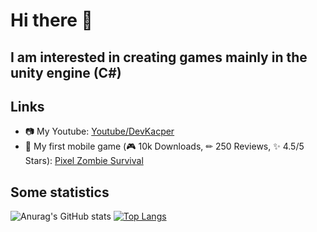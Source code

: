 # Hi there 👋

## I am interested in creating games mainly in the unity engine (C#)

## Links
- 📷 My Youtube: [Youtube/DevKacper](https://www.youtube.com/c/DevKacper)
- 📱 My first mobile game (🎮 10k Downloads, ✏ 250 Reviews, ✨ 4.5/5 Stars): [Pixel Zombie Survival](https://play.google.com/store/apps/details?id=com.KDApps.PixelZombieSurvival)

## Some statistics
![Anurag's GitHub stats](https://github-readme-stats.vercel.app/api?username=KacperGra&show_icons=true&theme=dark&count_private=true)
[![Top Langs](https://github-readme-stats.vercel.app/api/top-langs/?username=KacperGra&layout=compact&hide=CMake,Makefile,ShaderLab)](https://github.com/anuraghazra/github-readme-stats)
